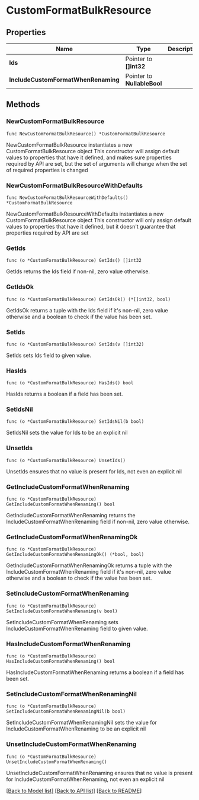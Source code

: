 # CustomFormatBulkResource

## Properties

Name | Type | Description | Notes
------------ | ------------- | ------------- | -------------
**Ids** | Pointer to **[]int32** |  | [optional] 
**IncludeCustomFormatWhenRenaming** | Pointer to **NullableBool** |  | [optional] 

## Methods

### NewCustomFormatBulkResource

`func NewCustomFormatBulkResource() *CustomFormatBulkResource`

NewCustomFormatBulkResource instantiates a new CustomFormatBulkResource object
This constructor will assign default values to properties that have it defined,
and makes sure properties required by API are set, but the set of arguments
will change when the set of required properties is changed

### NewCustomFormatBulkResourceWithDefaults

`func NewCustomFormatBulkResourceWithDefaults() *CustomFormatBulkResource`

NewCustomFormatBulkResourceWithDefaults instantiates a new CustomFormatBulkResource object
This constructor will only assign default values to properties that have it defined,
but it doesn't guarantee that properties required by API are set

### GetIds

`func (o *CustomFormatBulkResource) GetIds() []int32`

GetIds returns the Ids field if non-nil, zero value otherwise.

### GetIdsOk

`func (o *CustomFormatBulkResource) GetIdsOk() (*[]int32, bool)`

GetIdsOk returns a tuple with the Ids field if it's non-nil, zero value otherwise
and a boolean to check if the value has been set.

### SetIds

`func (o *CustomFormatBulkResource) SetIds(v []int32)`

SetIds sets Ids field to given value.

### HasIds

`func (o *CustomFormatBulkResource) HasIds() bool`

HasIds returns a boolean if a field has been set.

### SetIdsNil

`func (o *CustomFormatBulkResource) SetIdsNil(b bool)`

 SetIdsNil sets the value for Ids to be an explicit nil

### UnsetIds
`func (o *CustomFormatBulkResource) UnsetIds()`

UnsetIds ensures that no value is present for Ids, not even an explicit nil
### GetIncludeCustomFormatWhenRenaming

`func (o *CustomFormatBulkResource) GetIncludeCustomFormatWhenRenaming() bool`

GetIncludeCustomFormatWhenRenaming returns the IncludeCustomFormatWhenRenaming field if non-nil, zero value otherwise.

### GetIncludeCustomFormatWhenRenamingOk

`func (o *CustomFormatBulkResource) GetIncludeCustomFormatWhenRenamingOk() (*bool, bool)`

GetIncludeCustomFormatWhenRenamingOk returns a tuple with the IncludeCustomFormatWhenRenaming field if it's non-nil, zero value otherwise
and a boolean to check if the value has been set.

### SetIncludeCustomFormatWhenRenaming

`func (o *CustomFormatBulkResource) SetIncludeCustomFormatWhenRenaming(v bool)`

SetIncludeCustomFormatWhenRenaming sets IncludeCustomFormatWhenRenaming field to given value.

### HasIncludeCustomFormatWhenRenaming

`func (o *CustomFormatBulkResource) HasIncludeCustomFormatWhenRenaming() bool`

HasIncludeCustomFormatWhenRenaming returns a boolean if a field has been set.

### SetIncludeCustomFormatWhenRenamingNil

`func (o *CustomFormatBulkResource) SetIncludeCustomFormatWhenRenamingNil(b bool)`

 SetIncludeCustomFormatWhenRenamingNil sets the value for IncludeCustomFormatWhenRenaming to be an explicit nil

### UnsetIncludeCustomFormatWhenRenaming
`func (o *CustomFormatBulkResource) UnsetIncludeCustomFormatWhenRenaming()`

UnsetIncludeCustomFormatWhenRenaming ensures that no value is present for IncludeCustomFormatWhenRenaming, not even an explicit nil

[[Back to Model list]](../README.md#documentation-for-models) [[Back to API list]](../README.md#documentation-for-api-endpoints) [[Back to README]](../README.md)


